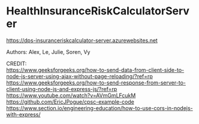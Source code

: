 # HealthInsuranceRiskCalculatorServer

https://dps-insuranceriskcalculator-server.azurewebsites.net  

  
Authors: Alex, Le, Julie, Soren, Vy  
   
CREDIT:  
https://www.geeksforgeeks.org/how-to-send-data-from-client-side-to-node-js-server-using-ajax-without-page-reloading/?ref=rp  
https://www.geeksforgeeks.org/how-to-send-response-from-server-to-client-using-node-js-and-express-js/?ref=rp   
https://www.youtube.com/watch?v=AVmGmLFcukM  
https://github.com/EricJPogue/cpsc-example-code  
https://www.section.io/engineering-education/how-to-use-cors-in-nodejs-with-express/
